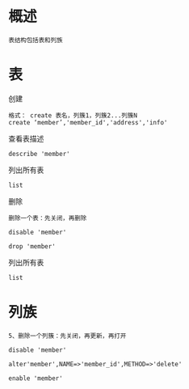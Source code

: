 
# 概述

    表结构包括表和列族
    
# 表

创建

    格式： create 表名，列簇1，列簇2...列簇N
    create ‘member’,'member_id','address','info'

查看表描述

    describe 'member'

列出所有表

    list

删除
    
    删除一个表：先关闭，再删除
    
    disable 'member'
    
    drop 'member'
    

列出所有表
    
    list

    
# 列族    

    5、删除一个列簇：先关闭，再更新，再打开
    
    disable 'member'
    
    alter'member',NAME=>'member_id',METHOD=>'delete'
    
    enable 'member'
    